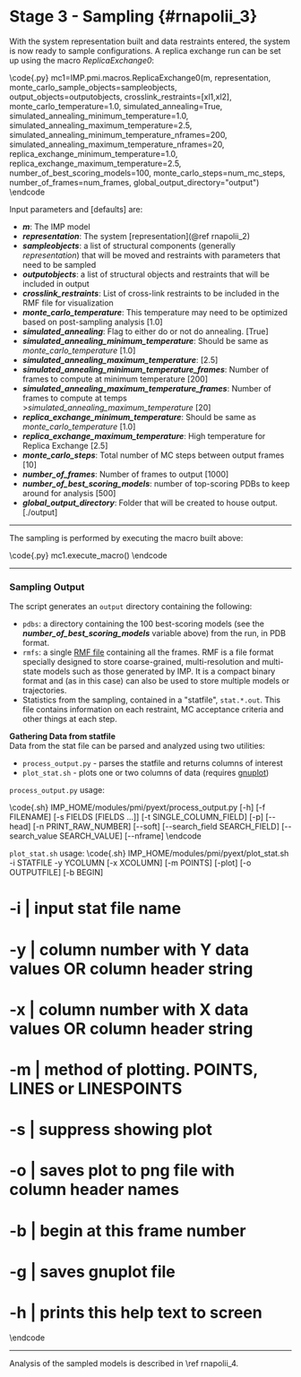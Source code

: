 Stage 3 - Sampling {#rnapolii_3}
==================

With the system representation built and data restraints entered, the system is now ready to sample configurations.  A replica exchange run can be set up using the macro _ReplicaExchange0_:

\code{.py}
mc1=IMP.pmi.macros.ReplicaExchange0(m,
                                    representation,
                                    monte_carlo_sample_objects=sampleobjects,
                                    output_objects=outputobjects,
                                    crosslink_restraints=[xl1,xl2],
                                    monte_carlo_temperature=1.0,
                                    simulated_annealing=True,
                                    simulated_annealing_minimum_temperature=1.0,
                                    simulated_annealing_maximum_temperature=2.5,
                                    simulated_annealing_minimum_temperature_nframes=200,
                                    simulated_annealing_maximum_temperature_nframes=20,
                                    replica_exchange_minimum_temperature=1.0,
                                    replica_exchange_maximum_temperature=2.5,
                                    number_of_best_scoring_models=100,
                                    monte_carlo_steps=num_mc_steps,
                                    number_of_frames=num_frames,
                                    global_output_directory="output")
\endcode

Input parameters and [defaults] are:
* **_m_**: The IMP model
* **_representation_**: The system [representation](@ref rnapolii_2)
* **_sampleobjects_**: a list of structural components (generally _representation_) that will be moved and restraints with parameters that need to be sampled
* **_outputobjects_**: a list of structural objects and restraints that will be included in output
* **_crosslink_restraints_**: List of cross-link restraints to be included in the RMF file for visualization
* **_monte_carlo_temperature_**: This temperature may need to be optimized based on post-sampling analysis [1.0]
* **_simulated_annealing_**: Flag to either do or not do annealing.  [True]
* **_simulated_annealing_minimum_temperature_**: Should be same as _monte_carlo_temperature_ [1.0]
* **_simulated_annealing_maximum_temperature_**: [2.5]
* **_simulated_annealing_minimum_temperature_frames_**: Number of frames to compute at minimum temperature [200]
* **_simulated_annealing_maximum_temperature_frames_**: Number of frames to compute at temps >_simulated_annealing_maximum_temperature_  [20]
* **_replica_exchange_minimum_temperature_**: Should be same as _monte_carlo_temperature_ [1.0]
* **_replica_exchange_maximum_temperature_**: High temperature for Replica Exchange [2.5]
* **_monte_carlo_steps_**: Total number of MC steps between output frames [10]
* **_number_of_frames_**: Number of frames to output [1000]
* **_number_of_best_scoring_models_**: number of top-scoring PDBs to keep around for analysis [500]
* **_global_output_directory_**: Folder that will be created to house output. [./output]


---
The sampling is performed by executing the macro built above:

\code{.py}
mc1.execute_macro()
\endcode

---

### Sampling Output

The script generates an `output` directory containing the following:
* `pdbs`: a directory containing the 100 best-scoring models (see the **_number_of_best_scoring_models_** variable above) from the run, in PDB format.
* `rmfs`: a single [RMF file](http://integrativemodeling.org/rmf/) containing all the frames. RMF is a file format specially designed to store coarse-grained, multi-resolution and multi-state models such as those generated by IMP. It is a compact binary format and (as in this case) can also be used to store multiple models or trajectories.
* Statistics from the sampling, contained in a "statfile", `stat.*.out`.  This file contains information on each restraint, MC acceptance criteria and other things at each step. 

**Gathering Data from statfile**  
Data from the stat file can be parsed and analyzed using two utilities: 
* `process_output.py` - parses the statfile and returns columns of interest
* `plot_stat.sh` - plots one or two columns of data (requires [gnuplot](http://www.gnuplot.info/download.html)) 

`process_output.py` usage:

\code{.sh}
IMP_HOME/modules/pmi/pyext/process_output.py [-h] [-f FILENAME] [-s FIELDS [FIELDS ...]]
                                             [-t SINGLE_COLUMN_FIELD] [-p] [--head]
                                             [-n PRINT_RAW_NUMBER] [--soft]
                                             [--search_field SEARCH_FIELD]
                                             [--search_value SEARCH_VALUE] [--nframe]
\endcode

`plot_stat.sh` usage: 
\code{.sh}
IMP_HOME/modules/pmi/pyext/plot_stat.sh -i STATFILE -y YCOLUMN [-x XCOLUMN] [-m POINTS] [-plot] [-o OUTPUTFILE] [-b BEGIN]
#
# -i | input stat file name 
# -y | column number with Y data values OR column header string 
# -x | column number with X data values OR column header string 
# -m | method of plotting. POINTS, LINES or LINESPOINTS 
# -s | suppress showing plot 
# -o | saves plot to png file with column header names 
# -b | begin at this frame number 
# -g | saves gnuplot file 
# -h | prints this help text to screen 
\endcode

---

Analysis of the sampled models is described in \ref rnapolii_4.
